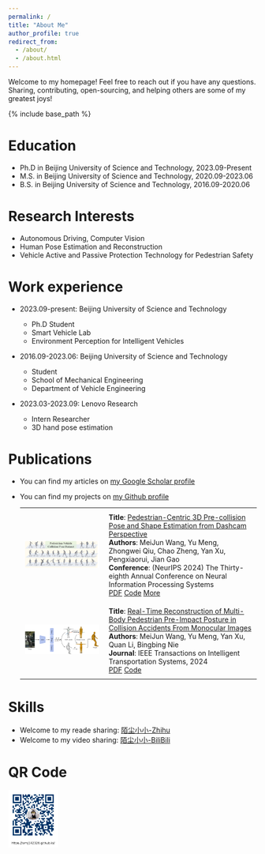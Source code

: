```yaml
---
permalink: /
title: "About Me"
author_profile: true
redirect_from: 
  - /about/
  - /about.html
---
```


Welcome to my homepage! Feel free to reach out if you have any questions. Sharing, contributing, open-sourcing, and helping others are some of my greatest joys!

{% include base_path %}

Education
======
* Ph.D in Beijing University of Science and Technology, 2023.09-Present
* M.S. in Beijing University of Science and Technology, 2020.09-2023.06
* B.S. in Beijing University of Science and Technology, 2016.09-2020.06

Research Interests
======
* Autonomous Driving, Computer Vision
* Human Pose Estimation and Reconstruction
* Vehicle Active and Passive Protection Technology for Pedestrian Safety

Work experience
======
* 2023.09-present: Beijing University of Science and Technology
  * Ph.D Student
  * Smart Vehicle Lab 
  * Environment Perception for Intelligent Vehicles
    
* 2016.09-2023.06: Beijing University of Science and Technology
  * Student
  * School of Mechanical Engineering
  * Department of Vehicle Engineering

* 2023.03-2023.09: Lenovo Research
  * Intern Researcher
  * 3D hand pose estimation
  
Publications
======
* You can find my articles on [my Google Scholar profile](https://scholar.google.com/citations?user=Ganf8zgAAAAJ&hl=zh-CN)
* You can find my projects on [my Github profile](https://github.com/wmj142326)
 
  <style>
    table {
      width: 100%;
      border-collapse: collapse;
    }
    td {
      padding: 10px;
    }
    img {
      max-width: 150px;
      height: auto;
    }
    table, td {
      border: none;
    }
  </style>
  
  <table>
    <tr>
      <td><img src="../images/PVCP.png" alt="PVCP" width="150" height="auto"></td>
      <td>
        <strong>Title</strong>: <a href="https://scholar.google.com/scholar?hl=zh-CN&as_sdt=0%2C5&q=Pedestrian-Centric+3D+Pre-collision+Pose+and+Shape+Estimation+from+Dashcam+Perspective&btnG=">Pedestrian-Centric 3D Pre-collision Pose and Shape Estimation from Dashcam Perspective</a><br>
        <strong>Authors</strong>: MeiJun Wang, Yu Meng, Zhongwei Qiu, Chao Zheng, Yan Xu, Pengxiaorui, Jian Gao<br>
        <strong>Conference</strong>: (NeurIPS 2024) The Thirty-eighth Annual Conference on Neural Information Processing Systems<br>
        <a href="https://openreview.net/pdf?id=ldvfaYzG35">PDF</a> 
        <a href="https://github.com/wmj142326/PVCP">Code</a> 
        <a href="https://neurips.cc/virtual/2024/poster/93814">More</a>
      </td>
    </tr>
    <tr>
      <td><img src="../images/MBPR.png" alt="MBPR" width="150" height="auto"></td>
      <td>
        <strong>Title</strong>: <a href="https://scholar.google.com/scholar?hl=zh-CN&as_sdt=0%2C5&q=Real-Time+Reconstruction+of+Multi-Body+Pedestrian+Pre-Impact+Posture+in+Collision+Accidents+From+Monocular+Images&btnG=">Real-Time Reconstruction of Multi-Body Pedestrian Pre-Impact Posture in Collision Accidents From Monocular Images</a><br>
        <strong>Authors</strong>: MeiJun Wang, Yu Meng, Yan Xu, Quan Li, Bingbing Nie<br>
        <strong>Journal</strong>: IEEE Transactions on Intelligent Transportation Systems, 2024<br>
        <a href="https://ieeexplore.ieee.org/abstract/document/10746249">PDF</a> 
        <a href="https://github.com/wmj142326/MBPR">Code</a>
      </td>
    </tr>
  </table>



  
Skills
======
* Welcome to my reade sharing: [陌尘小小-Zhihu](https://www.zhihu.com/people/mochenxiaoxiao)
* Welcome to my video sharing: [陌尘小小-BiliBili](https://space.bilibili.com/384233049)

QR Code
======
  <img src="../images/QR_code.png" alt="QR code" style="width: 20%; height: auto;" />
